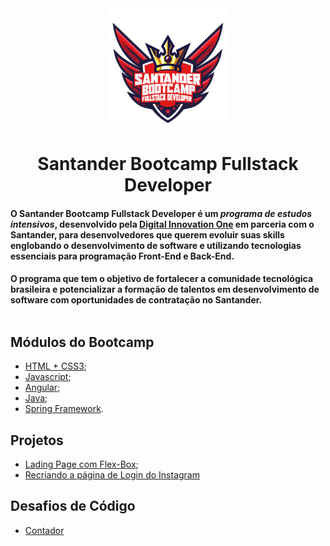 <div align="center">

<img src="https://github.com/bragabriel/Bootcamp-FullStackDeveloper/blob/main/logo-bootcamp.png" width="190px">

# Santander Bootcamp Fullstack Developer

</div>

#### O **Santander Bootcamp Fullstack Developer** é um _programa de estudos intensivos_, desenvolvido pela **[Digital Innovation One](https://web.dio.me/home)** em parceria com o **Santander**, para desenvolvedores que querem evoluir suas skills englobando o desenvolvimento de software e utilizando tecnologias essenciais para programação Front-End e Back-End.</br>
#### O programa que tem o objetivo de fortalecer a comunidade tecnológica brasileira e potencializar a formação de talentos em desenvolvimento de software com oportunidades de contratação no Santander.</br></br>

## Módulos do Bootcamp

- [HTML + CSS3](https://github.com/bragabriel/Bootcamp-FullStackDeveloper/tree/main/HTML-CSS);
- [Javascript](https://github.com/bragabriel/BootcampSantander-FullStackDeveloper/tree/main/JavaScript);
- [Angular](https://github.com/bragabriel);
- [Java](https://github.com/bragabriel/Bootcamp-FullStackDeveloper/tree/main/Java);
- [Spring Framework](https://github.com/bragabriel).</br>

## Projetos

- [Lading Page com Flex-Box](https://github.com/bragabriel/BootcampSantander-FullStackDeveloper/tree/main/Projetos-Desafios/HTML-CSS/Flex-Projeto);</br>
- [Recriando a página de Login do Instagram](https://github.com/bragabriel/BootcampSantander-FullStackDeveloper/tree/main/Projetos-Desafios/HTML-CSS/Instagram-LandingPage)</br>

## Desafios de Código

- [Contador](https://github.com/bragabriel/BootcampSantander-FullStackDeveloper/tree/main/Projetos-Desafios/JavaScript/To-do_list)</br>